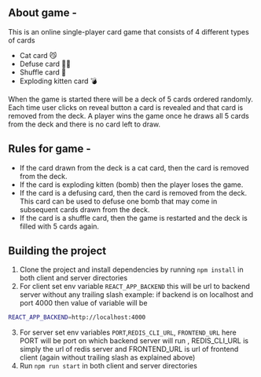 ## About game - 
This is an online single-player card game that consists of 4 different types of cards

- Cat card 😼
- Defuse card 🙅‍♂️
- Shuffle card 🔀
- Exploding kitten card 💣

When the game is started there will be a deck of 5 cards ordered randomly. Each time user clicks on reveal button a card is revealed and that card is removed from the deck.
A player wins the game once he draws all 5 cards from the deck and there is no card left to draw. 

## Rules for game - 
- If the card drawn from the deck is a cat card, then the card is removed from the deck.
- If the card is exploding kitten (bomb) then the player loses the game.
- If the card is a defusing card, then the card is removed from the deck. This card can be used to defuse one bomb that may come in subsequent cards drawn from the deck.
- If the card is a shuffle card, then the game is restarted and the deck is filled with 5 cards again.

## Building the project
1. Clone the project and install dependencies by running ```npm install``` in both client and server directories
2. For client set env variable ```REACT_APP_BACKEND``` this will be url to backend server without any trailing slash
example: if backend is on localhost and port 4000 then value of variable will be
```sh
REACT_APP_BACKEND=http://localhost:4000
```
3. For server set env variables ```PORT```,```REDIS_CLI_URL```, ```FRONTEND_URL``` here PORT will be port on which backend server will run , REDIS_CLI_URL is simply the url of redis server and FRONTEND_URL is url of frontend client (again without trailing slash as explained above) 
4. Run ```npm run start``` in both client and server directories
